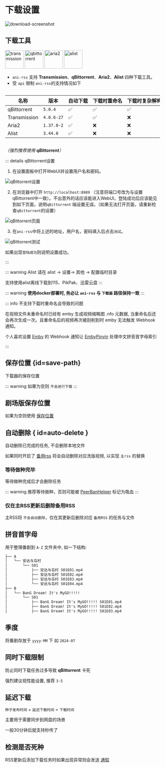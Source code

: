 # 下载设置

<img src="/screenshot/73147386fca70f09e22aadac950f93a1-download-screenshot.webp" alt="download-screenshot" id="download-screenshot">

## 下载工具

<div>
<img src="/image/tr.webp" alt="transmission" width="60">
<img src="/image/qb.webp" alt="qbittorrent" width="60">
<img src="/image/aria2.webp" alt="aria2" width="60">
<img src="/image/alist.svg" alt="alist" width="60">
</div>

- `ani-rss` 支持 **Transmission**、**qBittorrent**、**Aria2**、**Alist** 四种下载工具。
- 受 `api` 限制 `ani-rss`的支持情况如下

<div style="overflow-x: auto;">
<div style="width: 1200px;">

| 名称           | 版本         | 自动下载 | 下载时重命名 | 下载时复杂解构重命名 | 下载完成后重命名 | 做种时修改下载位置 | 下载完成通知 | AList自动上传 |
|--------------|------------|------|--------|------------|----------|-----------|--------|-----------|
| qBittorrent  | `5.0.4`    | ✅    | ✅      | ✅          | ✅        | ✅         | ✅      | ✅         |
| Transmission | `4.0.6-27` | ✅    | ✅      | ❌          | ✅        | ✅         | ✅      | ✅         |
| Aria2        | `1.37.0-2` | ✅    | ❌      | ❌          | ✅        | ❌         | ❌      | ❌         |
| Alist        | `3.44.0`   | ✅    | ❌      | ❌          | ✅        | ❌         | ✅      | ❌         |

</div>
</div>

*（强烈推荐使用 **qBittorrent**）*

::: details qBittorrent设置

1. 在设置面板中打开WebUI并设置用户名和密码。

![qBittorrent设置](/image/qBittorrent_settings.webp)

2. 在浏览器中打开 `http://localhost:8989`
   （注意将端口号改为与设置qBittorrent中一致）。不出意外的话应该能进入WebUI，登陆成功后应该能见到如下页面，说明`qBittorrent`
   端设置无误。（如果无法打开页面，请重新检查`qBittorrent`的设置）

![qBittorrent页面](/image/qBittorrent_WebUI.webp)

3. 在`ani-rss`中将上述的地址，用户名，密码填入后点击`测试`。

![qBittorrent测试](/image/qBittorrent_test.webp)

如果出现`登陆成功`则说明设置成功。

:::

::: warning Alist
请在 alist -> 设置-> 其他 -> 配置临时目录

支持使用alist离线下载到115、PikPak、迅雷云盘
:::

::: warning
**使用docker部署时, 务必让 `ani-rss` 与 `下载器` 路径保持一致**
:::

::: info 不支持下载时重命名会导致的问题

在视频文件未重命名时已经有 emby 生成视频缩略图 .nfo 元数据,
当重命名后还会再次生成一次。且重命名后的视频再次被刮削到时 emby 无法触发 Webhook 通知。

个人喜欢设置 [Emby](https://emby.media/) 的 Webhook 通知让 [EmbyPinyin](https://github.com/wushuo894/EmbyPinyin)
处理中文拼音首字母索引

:::

## 保存位置 {id=save-path}

下载器的保存位置

::: warning
如果为空则 `不会进行下载`
:::

## 剧场版保存位置

如果为空则使用 [保存位置](#save-path)

## 自动删除 { id=auto-delete }

自动删除已完成的任务, 不会删除本地文件

如果同时开启了 [备用rss](/config/basic/rss#back-rss) 将会自动删除对应洗版视频, 以实现 `主rss` 的替换

### 等待做种完毕

等待做种完成后才会删除任务

::: warning
推荐等待做种，否则可能被 [PeerBanHelper](https://github.com/PBH-BTN/PeerBanHelper) 标记为吸血
:::

### 仅在主RSS更新后删除备用RSS

主RSS将 `不会自动删除`，仅在其更新后删除对应 `备用RSS` 的任务与文件

## 拼音首字母

用于整理番剧到 `A-Z` 文件夹中, 如一下结构:

```txt
├── A
│   └── 安达与岛村
│       └── S01
│           ├── 安达与岛村 S01E01.mp4
│           ├── 安达与岛村 S01E02.mp4
│           ├── 安达与岛村 S01E03.mp4
│           └── 安达与岛村 S01E04.mp4
├── B
│   └── BanG Dream! It's MyGO!!!!!
│       └── S01
│           ├── BanG Dream! It's MyGO!!!!! S01E01.mp4
│           ├── BanG Dream! It's MyGO!!!!! S01E02.mp4
│           ├── BanG Dream! It's MyGO!!!!! S01E03.mp4
```

## 季度

将番剧存放于 `yyyy-MM` 下 如 `2024-07`

## 同时下载限制

防止同时下载任务过多导致 **qBittorrent** 卡死

强烈建议视性能设置, 推荐 `3-5`

## 延迟下载

`种子发布时间` + `延迟下载时间` = `下载时间`

主要用于需要同步到网盘的场景

一般30分钟后就支持秒传了

## 检测是否死种

RSS更新后添加下载任务时如果出现异常则会发送 [通知](/config/message)
